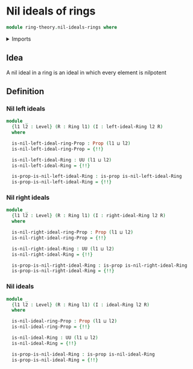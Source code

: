 # Nil ideals of rings

```agda
module ring-theory.nil-ideals-rings where
```

<details><summary>Imports</summary>

```agda
open import foundation.propositions
open import foundation.universe-levels

open import ring-theory.ideals-rings
open import ring-theory.left-ideals-rings
open import ring-theory.nilpotent-elements-rings
open import ring-theory.right-ideals-rings
open import ring-theory.rings
```

</details>

## Idea

A nil ideal in a ring is an ideal in which every element is nilpotent

## Definition

### Nil left ideals

```agda
module _
  {l1 l2 : Level} (R : Ring l1) (I : left-ideal-Ring l2 R)
  where

  is-nil-left-ideal-ring-Prop : Prop (l1 ⊔ l2)
  is-nil-left-ideal-ring-Prop = {!!}

  is-nil-left-ideal-Ring : UU (l1 ⊔ l2)
  is-nil-left-ideal-Ring = {!!}

  is-prop-is-nil-left-ideal-Ring : is-prop is-nil-left-ideal-Ring
  is-prop-is-nil-left-ideal-Ring = {!!}
```

### Nil right ideals

```agda
module _
  {l1 l2 : Level} (R : Ring l1) (I : right-ideal-Ring l2 R)
  where

  is-nil-right-ideal-ring-Prop : Prop (l1 ⊔ l2)
  is-nil-right-ideal-ring-Prop = {!!}

  is-nil-right-ideal-Ring : UU (l1 ⊔ l2)
  is-nil-right-ideal-Ring = {!!}

  is-prop-is-nil-right-ideal-Ring : is-prop is-nil-right-ideal-Ring
  is-prop-is-nil-right-ideal-Ring = {!!}
```

### Nil ideals

```agda
module _
  {l1 l2 : Level} (R : Ring l1) (I : ideal-Ring l2 R)
  where

  is-nil-ideal-ring-Prop : Prop (l1 ⊔ l2)
  is-nil-ideal-ring-Prop = {!!}

  is-nil-ideal-Ring : UU (l1 ⊔ l2)
  is-nil-ideal-Ring = {!!}

  is-prop-is-nil-ideal-Ring : is-prop is-nil-ideal-Ring
  is-prop-is-nil-ideal-Ring = {!!}
```
